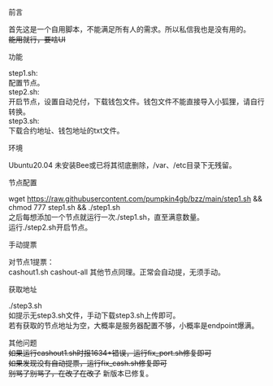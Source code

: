 前言  

首先这是一个自用脚本，不能满足所有人的需求。所以私信我也是没有用的。   
~~能用就行，要啥UI~~  


功能

step1.sh:  
配置节点。  
step2.sh:  
开启节点，设置自动兑付，下载钱包文件。钱包文件不能直接导入小狐狸，请自行转换。  
step3.sh:  
下载合约地址、钱包地址的txt文件。


环境

Ubuntu20.04
未安装Bee或已将其彻底删除，/var、/etc目录下无残留。


节点配置  

wget https://raw.githubusercontent.com/pumpkin4gb/bzz/main/step1.sh && chmod 777 step1.sh && ./step1.sh  
之后每想添加一个节点就运行一次./step1.sh，直至满意数量。  
运行./step2.sh开启节点。  


手动提票  

对节点1提票：  
cashout1.sh cashout-all
其他节点同理。正常会自动提，无须手动。  


获取地址  

./step3.sh  
如提示无step3.sh文件，手动下载step3.sh上传即可。  
若有获取的节点地址为空，大概率是服务器配置不够，小概率是endpoint爆满。


其他问题  
~~如果运行cashout1.sh时报1634+错误，运行fix_port.sh修复即可~~  
~~如果发现没有自动提票，运行fix_cash.sh修复即可~~  
~~别骂了别骂了，在改了在改了~~
新版本已修复。
